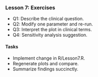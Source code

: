 ### Lesson 7: Exercises

- Q1: Describe the clinical question.
- Q2: Modify one parameter and re-run.
- Q3: Interpret the plot in clinical terms.
- Q4: Sensitivity analysis suggestion.

#### Tasks
- Implement change in R/Lesson7.R.
- Regenerate plots and compare.
- Summarize findings succinctly.

